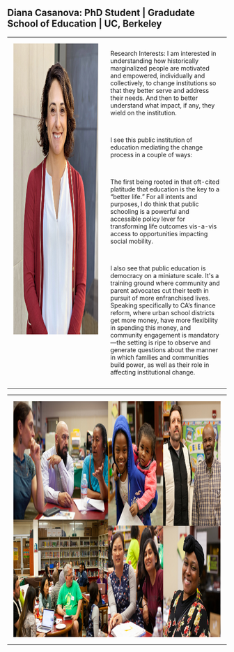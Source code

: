 <H2> Diana Casanova: PhD Student | Gradudate School of Education | UC, Berkeley </H2>

<table>
<tbody>
<tr valign="top">
<td style="vertical-align:top;width:500px;margin: 0 auto;padding: 1em;"><img alt="" src="/images/IMG_DC_cropheadshot_resized_small.jpg" style="width: 500px; height: 666px;" /></td>
<td style="vertical-align:top;width:500px;margin: 0 auto;padding: 1em;">
<p> Research Interests: I am interested in understanding how historically marginalized people are motivated and empowered, individually and collectively, to change institutions so that they better serve and address their needs. And then to better understand what impact, if any, they wield on the institution.</p>
    <p>&nbsp;</p>
<p>I see this public institution of education mediating the change process in a couple of ways:</p>
    <p>&nbsp;</p>
<p>The first being rooted in that oft-cited platitude that education is the key to a “better life.” For all intents and purposes, I do think that public schooling is a powerful and accessible policy lever for transforming life outcomes vis-a-vis access to opportunities impacting social mobility.</p>
    <p>&nbsp;</p>
<p>I also see that public education is democracy on a miniature scale. It&#39;s a training ground where community and parent advocates cut their teeth in pursuit of more enfranchised lives. Speaking specifically to CA’s finance reform, where urban school districts get more money, have more flexibility in spending this money, and community engagement is mandatory—the setting is ripe to observe and generate questions about the manner in which families and communities build power, as well as their role in affecting institutional change.
 </p>
 </td>
</tr>
</tbody>
</table>

<table>
<tbody>
<tr valign="top">
    <td style="vertical-align:top;width:1000px;margin: 0 auto;padding: 1em;"><img alt="" src="/images/LCAP_PSAC_collage.jpg" style="width: 960px; height: 540px;" /></td>
    
</tr>
</tbody>
</table>

